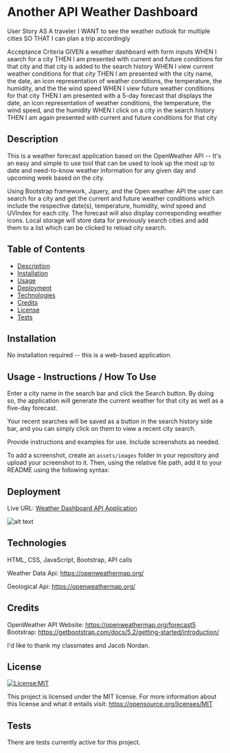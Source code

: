 # Another API Weather Dashboard

User Story
AS A traveler
I WANT to see the weather outlook for multiple cities
SO THAT I can plan a trip accordingly

Acceptance Criteria
GIVEN a weather dashboard with form inputs
WHEN I search for a city
THEN I am presented with current and future conditions for that city and that city is added to the search history
WHEN I view current weather conditions for that city
THEN I am presented with the city name, the date, an icon representation of weather conditions, the temperature, the humidity, and the the wind speed
WHEN I view future weather conditions for that city
THEN I am presented with a 5-day forecast that displays the date, an icon representation of weather conditions, the temperature, the wind speed, and the humidity
WHEN I click on a city in the search history
THEN I am again presented with current and future conditions for that city

## Description
This is a weather forecast application based on the OpenWeather API -- 
It's an easy and simple to use tool that can be used to look up the most up to date and need-to-know weather information for any given day and upcoming week based on the city.

Using Bootstrap framework, Jquery, and the Open weather API the user can search for a city and get the current and future weather conditions which include the respective date(s), temperature, humidity, wind speed and UVIndex for each city. The forecast will also display corresponding weather icons. Local storage will store data for previously search cities and add them to a list which can be clicked to reload city search.

## Table of Contents

- [Description](#description)
- [Installation](#installation)
- [Usage](#usage)
- [Deployment](#deployment)
- [Technologies](#technologies)
- [Credits](#credits)
- [License](#license)
- [Tests](#tests)


## Installation

No installation required -- this is a web-based application.

## Usage - Instructions / How To Use

Enter a city name in the search bar and click the Search button. By doing so, the application will generate the current weather for that city as well as a five-day forecast. 

Your recent searches will be saved as a button in the search history side bar, and you can simply click on them to view a recent city search. 


Provide instructions and examples for use. Include screenshots as needed.

To add a screenshot, create an `assets/images` folder in your repository and upload your screenshot to it. Then, using the relative file path, add it to your README using the following syntax:


## Deployment
Live URL: <a href="https://blairrrrwho.github.io/weather-dashboard-api-app/">Weather Dashboard API Application</a>

<!-- in the parentheses is just the relative path to the screenshot-->
![alt text](assets/images/screenshot.png)

## Technologies
HTML, CSS, JavaScript, Bootstrap, API calls

Weather Data Api: https://openweathermap.org/

Geological Api: https://openweathermap.org/


## Credits

OpenWeather API Website: https://openweathermap.org/forecast5
Bootstrap: https://getbootstrap.com/docs/5.2/getting-started/introduction/

I'd like to thank my classmates and Jacob Nordan. 

## License

[![License:MIT](https://img.shields.io/badge/License-MIT-yellow.svg)](https://opensource.org/licenses/MIT)

This project is licensed under the MIT license. For more information about this license and what it entails visit: https://opensource.org/licenses/MIT


## Tests

There are tests currently active for this project.


